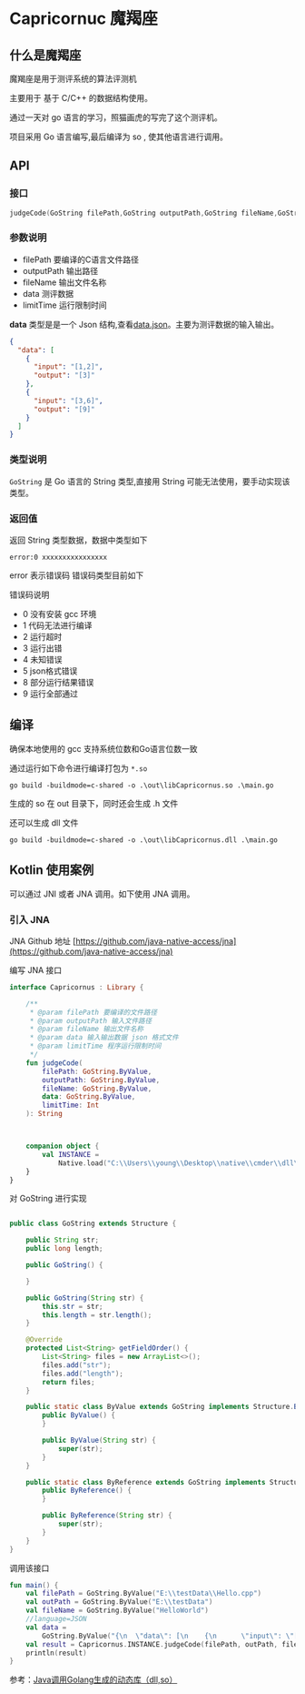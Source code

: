 # Capricornuc 魔羯座

## 什么是魔羯座

魔羯座是用于测评系统的算法评测机

主要用于 基于 C/C++ 的数据结构使用。

通过一天对 go 语言的学习，照猫画虎的写完了这个测评机。

项目采用 Go 语言编写,最后编译为 so , 使其他语言进行调用。

## API

### 接口

```c
judgeCode(GoString filePath,GoString outputPath,GoString fileName,GoString data,int limitTime):String
```

### 参数说明

- filePath 要编译的C语言文件路径
- outputPath 输出路径
- fileName 输出文件名称
- data 测评数据
- limitTime 运行限制时间

**data** 类型是是一个 Json 结构,查看[data.json](./data.json)。主要为测评数据的输入输出。


```json
{
  "data": [
    {
      "input": "[1,2]",
      "output": "[3]"
    },
    {
      "input": "[3,6]",
      "output": "[9]"
    }
  ]
}
```

### 类型说明

`GoString` 是 Go 语言的 String 类型,直接用 String 可能无法使用，要手动实现该类型。 

### 返回值

返回 String 类型数据，数据中类型如下

```text
error:0 xxxxxxxxxxxxxxxx
```

error 表示错误码 
错误码类型目前如下

错误码说明

- 0 没有安装 gcc 环境
- 1 代码无法进行编译
- 2 运行超时
- 3 运行出错
- 4 未知错误
- 5 json格式错误
- 8 部分运行结果错误
- 9 运行全部通过

## 编译

确保本地使用的 gcc 支持系统位数和Go语言位数一致

通过运行如下命令进行编译打包为 `*.so`

```shell
go build -buildmode=c-shared -o .\out\libCapricornus.so .\main.go
```

生成的 so 在 out 目录下，同时还会生成 .h 文件

还可以生成 dll 文件

```shell
go build -buildmode=c-shared -o .\out\libCapricornus.dll .\main.go
```

## Kotlin 使用案例

可以通过 JNI 或者 JNA 调用。如下使用 JNA 调用。

### 引入 JNA

JNA Github 地址 [https://github.com/java-native-access/jna](https://github.com/java-native-access/jna)

编写 JNA 接口

```kotlin
interface Capricornus : Library {

    /**
     * @param filePath 要编译的文件路径
     * @param outputPath 输入文件路径
     * @param fileName 输出文件名称
     * @param data 输入输出数据 json 格式文件
     * @param limitTime 程序运行限制时间
     */
    fun judgeCode(
        filePath: GoString.ByValue,
        outputPath: GoString.ByValue,
        fileName: GoString.ByValue,
        data: GoString.ByValue,
        limitTime: Int
    ): String



    companion object {
        val INSTANCE =
            Native.load("C:\\Users\\young\\Desktop\\native\\cmder\\dll\\libCapricornus.so", Capricornus::class.java)!!
    }
}


```

对 GoString 进行实现

```java

public class GoString extends Structure {

    public String str;
    public long length;

    public GoString() {

    }

    public GoString(String str) {
        this.str = str;
        this.length = str.length();
    }

    @Override
    protected List<String> getFieldOrder() {
        List<String> files = new ArrayList<>();
        files.add("str");
        files.add("length");
        return files;
    }

    public static class ByValue extends GoString implements Structure.ByValue {
        public ByValue() {
        }

        public ByValue(String str) {
            super(str);
        }
    }

    public static class ByReference extends GoString implements Structure.ByReference {
        public ByReference() {
        }

        public ByReference(String str) {
            super(str);
        }
    }
}

```

调用该接口

```kotlin
fun main() {
    val filePath = GoString.ByValue("E:\\testData\\Hello.cpp")
    val outPath = GoString.ByValue("E:\\testData")
    val fileName = GoString.ByValue("HelloWorld")
    //language=JSON
    val data =
        GoString.ByValue("{\n  \"data\": [\n    {\n      \"input\": \"[1,2]\",\n      \"output\": \"[3]\"\n    },\n    {\n      \"input\": \"[3,6]\",\n      \"output\": \"[9]\"\n    }\n  ]\n}")
    val result = Capricornus.INSTANCE.judgeCode(filePath, outPath, fileName, data,2)
    println(result)
}
```

参考：[Java调用Golang生成的动态库（dll,so）](https://studygolang.com/articles/13646)

